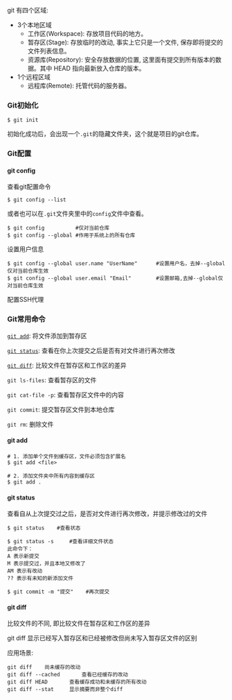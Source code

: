 git 有四个区域:

- 3个本地区域
  - 工作区(Workspace): 存放项目代码的地方。
  - 暂存区(Stage): 存放临时的改动, 事实上它只是一个文件, 保存即将提交的文件列表信息。
  - 资源库(Repository): 安全存放数据的位置, 这里面有提交到所有版本的数据。其中 HEAD 指向最新放入仓库的版本。
- 1个远程区域
  - 远程库(Remote): 托管代码的服务器。

### Git初始化

```git
$ git init
```

初始化成功后，会出现一个`.git`的隐藏文件夹，这个就是项目的git仓库。

### Git配置

#### git config

查看git配置命令

```
$ git config --list
```

或者也可以在`.git`文件夹里中的`config`文件中查看。

```
$ git config		  #仅对当前仓库
$ git config --global #作用于系统上的所有仓库
```

设置用户信息

```
$ git config --global user.name "UserName"		#设置用户名，去掉--global仅对当前仓库生效
$ git config --global user.email "Email"		#设置邮箱,去掉--global仅对当前仓库生效
```

配置SSH代理



### Git常用命令

<a href="#git add">`git add`</a>: 将文件添加到暂存区

<a href="#git status">`git status`</a>: 查看在你上次提交之后是否有对文件进行再次修改

<a href="git diff">`git diff`</a>: 比较文件在暂存区和工作区的差异

`git ls-files`: 查看暂存区的文件

`git cat-file -p`: 查看暂存区文件中的内容

`git commit`: 提交暂存区文件到本地仓库

`git rm`: 删除文件



#### <a id="git add">git add</a>

```
# 1. 添加单个文件到缓存区，文件必须包含扩展名
$ git add <file>    

# 2. 添加文件夹中所有内容到缓存区
$ git add .         
```

#### <a id="git status">git status</a>

查看自从上次提交过之后，是否对文件进行再次修改，并提示修改过的文件

```
$ git status	#查看状态

$ git status -s		#查看详细文件状态
此命令下：
A 表示新提交
M 表示提交过，并且本地又修改了
AM 表示有改动
?? 表示有未知的新添加文件

$ git commit -m "提交"	#再次提交
```

#### <a id="git diff">git diff</a>

比较文件的不同, 即比较文件在暂存区和工作区的差异

git diff 显示已经写入暂存区和已经被修改但尚未写入暂存区文件的区别

应用场景:

```
git diff	尚未缓存的改动
git diff --cached		查看已经缓存的改动
git diff HEAD		查看缓存成功和未缓存的所有改动
git diff --stat		显示摘要而非整个diff
```

